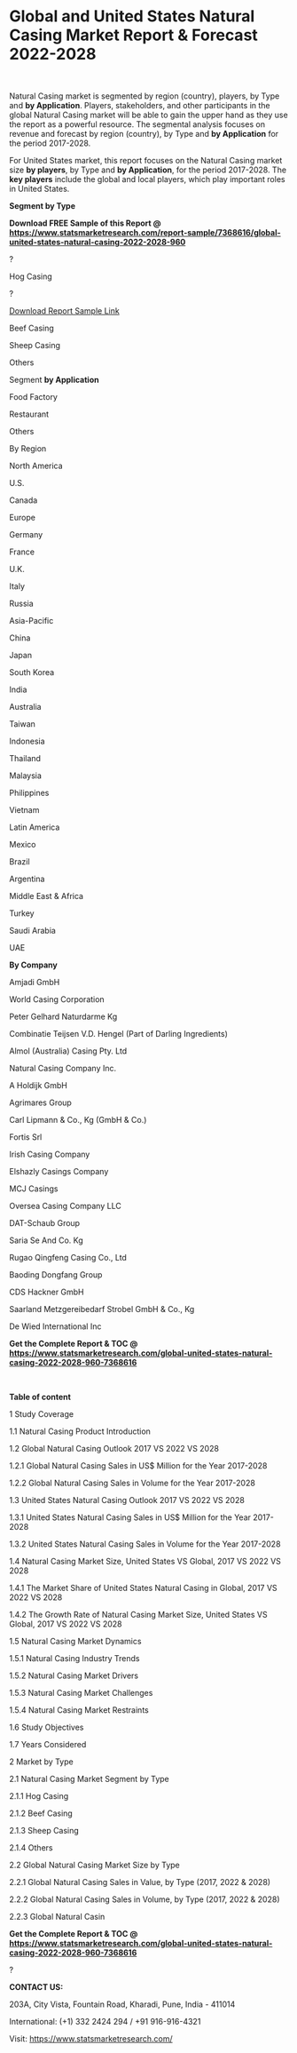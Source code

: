 <h1>Global and United States Natural Casing Market Report & Forecast 2022-2028</h1><br/><p>Natural Casing market is segmented by region (country), players, by Type and <strong>by Application</strong>. Players, stakeholders, and other participants in the global Natural Casing market will be able to gain the upper hand as they use the report as a powerful resource. The segmental analysis focuses on revenue and forecast by region (country), by Type and <strong>by Application</strong> for the period 2017-2028.</p>
 
 
 
 <p>For United States market, this report focuses on the Natural Casing market size <strong>by players</strong>, by Type and <strong>by Application</strong>, for the period 2017-2028. The <strong>key players</strong> include the global and local players, which play important roles in United States.</p>
 
 
 
 <p><strong>Segment by Type</strong></p>
 
 
 
 <div><b>Download FREE Sample of this Report @ <a href="https://www.statsmarketresearch.com/download-free-sample/7368616/global-united-states-natural-casing-2022-2028-960">https://www.statsmarketresearch.com/report-sample/7368616/global-united-states-natural-casing-2022-2028-960</a></b></div>
 
 
 
 <p>? </p>
 
 
 
 <p>Hog Casing</p>
 
 
 
 <p>? </p>
 
 
 
 <p><a href="https://www.statsmarketresearch.com/download-free-sample/7368616/global-united-states-natural-casing-2022-2028-960">Download Report Sample Link</a></p>
 
 
 
 <p>Beef Casing</p>
 
 
 
 <p>Sheep Casing</p>
 
 
 
 <p>Others</p>
 
 
 
 <p>Segment <strong>by Application</strong></p>
 
 
 
 <p>Food Factory</p>
 
 
 
 <p>Restaurant</p>
 
 
 
 <p>Others</p>
 
 
 
 <p>By Region</p>
 
 
 
 <p>North America</p>
 
 
 
 <p>U.S.</p>
 
 
 
 <p>Canada</p>
 
 
 
 <p>Europe</p>
 
 
 
 <p>Germany</p>
 
 
 
 <p>France</p>
 
 
 
 <p>U.K.</p>
 
 
 
 <p>Italy</p>
 
 
 
 <p>Russia</p>
 
 
 
 <p>Asia-Pacific</p>
 
 
 
 <p>China</p>
 
 
 
 <p>Japan</p>
 
 
 
 <p>South Korea</p>
 
 
 
 <p>India</p>
 
 
 
 <p>Australia</p>
 
 
 
 <p>Taiwan</p>
 
 
 
 <p>Indonesia</p>
 
 
 
 <p>Thailand</p>
 
 
 
 <p>Malaysia</p>
 
 
 
 <p>Philippines</p>
 
 
 
 <p>Vietnam</p>
 
 
 
 <p>Latin America</p>
 
 
 
 <p>Mexico</p>
 
 
 
 <p>Brazil</p>
 
 
 
 <p>Argentina</p>
 
 
 
 <p>Middle East & Africa</p>
 
 
 
 <p>Turkey</p>
 
 
 
 <p>Saudi Arabia</p>
 
 
 
 <p>UAE</p>
 
 
 
 <p><strong>By Company</strong></p>
 
 
 
 <p>Amjadi GmbH</p>
 
 
 
 <p>World Casing Corporation</p>
 
 
 
 <p>Peter Gelhard Naturdarme Kg</p>
 
 
 
 <p>Combinatie Teijsen V.D. Hengel (Part of Darling Ingredients)</p>
 
 
 
 <p>Almol (Australia) Casing Pty. Ltd</p>
 
 
 
 <p>Natural Casing Company Inc.</p>
 
 
 
 <p>A Holdijk GmbH</p>
 
 
 
 <p>Agrimares Group</p>
 
 
 
 <p>Carl Lipmann & Co., Kg (GmbH & Co.)</p>
 
 
 
 <p>Fortis Srl</p>
 
 
 
 <p>Irish Casing Company</p>
 
 
 
 <p>Elshazly Casings Company</p>
 
 
 
 <p>MCJ Casings</p>
 
 
 
 <p>Oversea Casing Company LLC</p>
 
 
 
 <p>DAT-Schaub Group</p>
 
 
 
 <p>Saria Se And Co. Kg</p>
 
 
 
 <p>Rugao Qingfeng Casing Co., Ltd</p>
 
 
 
 <p>Baoding Dongfang Group</p>
 
 
 
 <p>CDS Hackner GmbH</p>
 
 
 
 <p>Saarland Metzgereibedarf Strobel GmbH & Co., Kg</p>
 
 
 
 <p>De Wied International Inc</p>
 
 
 
 <div><b>Get the Complete Report & TOC @ <a href="https://www.statsmarketresearch.com/global-united-states-natural-casing-2022-2028-960-7368616">https://www.statsmarketresearch.com/global-united-states-natural-casing-2022-2028-960-7368616</a></b></div>
 
 
 
 <p><br />
 
 <b>Table of content</b></p>
 
 
 
 <p>1 Study Coverage<br />
 
 1.1 Natural Casing Product Introduction<br />
 
 1.2 Global Natural Casing Outlook 2017 VS 2022 VS 2028<br />
 
 1.2.1 Global Natural Casing Sales in US$ Million for the Year 2017-2028<br />
 
 1.2.2 Global Natural Casing Sales in Volume for the Year 2017-2028<br />
 
 1.3 United States Natural Casing Outlook 2017 VS 2022 VS 2028<br />
 
 1.3.1 United States Natural Casing Sales in US$ Million for the Year 2017-2028<br />
 
 1.3.2 United States Natural Casing Sales in Volume for the Year 2017-2028<br />
 
 1.4 Natural Casing Market Size, United States VS Global, 2017 VS 2022 VS 2028<br />
 
 1.4.1 The Market Share of United States Natural Casing in Global, 2017 VS 2022 VS 2028<br />
 
 1.4.2 The Growth Rate of Natural Casing Market Size, United States VS Global, 2017 VS 2022 VS 2028<br />
 
 1.5 Natural Casing Market Dynamics<br />
 
 1.5.1 Natural Casing Industry Trends<br />
 
 1.5.2 Natural Casing Market Drivers<br />
 
 1.5.3 Natural Casing Market Challenges<br />
 
 1.5.4 Natural Casing Market Restraints<br />
 
 1.6 Study Objectives<br />
 
 1.7 Years Considered<br />
 
 2 Market by Type<br />
 
 2.1 Natural Casing Market Segment by Type<br />
 
 2.1.1 Hog Casing<br />
 
 2.1.2 Beef Casing<br />
 
 2.1.3 Sheep Casing<br />
 
 2.1.4 Others<br />
 
 2.2 Global Natural Casing Market Size by Type<br />
 
 2.2.1 Global Natural Casing Sales in Value, by Type (2017, 2022 & 2028)<br />
 
 2.2.2 Global Natural Casing Sales in Volume, by Type (2017, 2022 & 2028)<br />
 
 2.2.3 Global Natural Casin</p>
 
 
 
 <div><b>Get the Complete Report & TOC @ <a href="https://www.statsmarketresearch.com/global-united-states-natural-casing-2022-2028-960-7368616">https://www.statsmarketresearch.com/global-united-states-natural-casing-2022-2028-960-7368616</a></b></div>
 
 
 
 <p>? </p>
 
 
 
 <p><b>CONTACT US:</b><br />
 
 203A, City Vista, Fountain Road, Kharadi, Pune, India - 411014<br />
 
 International: (+1) 332 2424 294 / +91 916-916-4321<br />
 
 Visit: <a href="https://www.statsmarketresearch.com/">https://www.statsmarketresearch.com/</a></p>